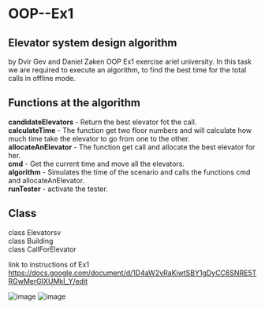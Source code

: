# OOP--Ex1
## Elevator system design algorithm
by Dvir Gev and Daniel Zaken
OOP Ex1 exercise ariel university. In this task we are required to execute an algorithm, to find the best time for the total calls in offline mode.

## Functions at the algorithm
**candidateElevators** - Return the best elevator fot the call.<br />
**calculateTime** - The function get two floor numbers and will calculate how much time take the elevator to go from one to the other.<br /> 
**allocateAnElevator** - The function get call and allocate the best elevator for her.<br />
**cmd** - Get the current time and move all the elevators.<br />
**algorithm** - Simulates the time of the scenario and calls the functions cmd and allocateAnElevator.<br />
**runTester** - activate the tester.<br />
## Class
class Elevatorsv<br />
class Building<br />
class CallForElevator<br />


link to instructions of Ex1 https://docs.google.com/document/d/1D4aW2vRaKjwtSBY1gDyCC6SNRE5TRGwMerGIXUMkI_Y/edit



![image](https://user-images.githubusercontent.com/92304153/142245777-f47dff89-a507-4ba9-b2a1-7244c50688b5.png)
![image](https://user-images.githubusercontent.com/92304153/142253913-ebb01a24-646a-4d13-9823-a2e6f30fd004.png)
